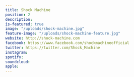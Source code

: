 ```yaml
---
title: Shock Machine
position: 2
description: 
is-featured: true
image: "/uploads/shock-machine.jpg"
feature-image: "/uploads/shock-machine-feature.jpg"
website: http://shock-machine.com
facebook: https://www.facebook.com/shockmachineofficial
twitter: https://twitter.com/Shock_Machine
instagram: 
spotify: 
soundcloud: 
apple: 
---
```


